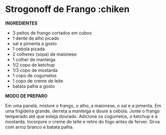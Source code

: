 # Strogonoff de Frango :chiken

**INGREDIENTES**
 - 3 peitos de frango cortados em cubos 
 - 1 dente de alho picado
 - sal e pimenta a gosto
 - 1 cebola picada
 - 2 colheres (sopa) de maionese
 - 1 colher de manteiga
 - 1/2 copo de ketchup
 - 1/3 copo de mostarda
 - 1 copo de cogumelos
 - 1 copo de creme de leite
 - batata palha a gosto

**MODO DE PREPARO**

Em uma panela, misture o frango, o alho, a maionese, o sal e a pimenta.
Em uma frigideira grande, derreta a manteiga e doure a cebola.
Junte o frango temperado até que esteja dourado.
Adicione os cogumelos, o ketchup e a mostarda.
Incorpore o creme de leite e retire do fogo antes de ferver.
Sirva com arroz branco e batata palha.


